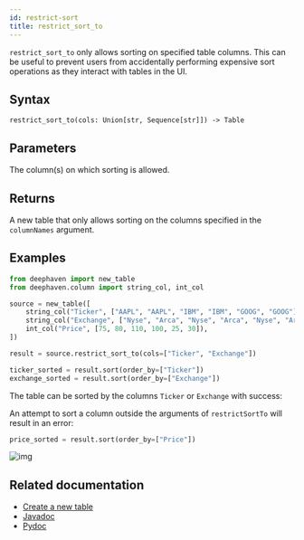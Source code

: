 ```yaml
---
id: restrict-sort
title: restrict_sort_to
---
```


`restrict_sort_to` only allows sorting on specified table columns. This can be useful to prevent users from accidentally performing expensive sort operations as they interact with tables in the UI.

## Syntax

```
restrict_sort_to(cols: Union[str, Sequence[str]]) -> Table
```

## Parameters

<ParamTable>
<Param name="cols" type="Union[str, Sequence[str]]">

The column(s) on which sorting is allowed.

</Param>
</ParamTable>

## Returns

A new table that only allows sorting on the columns specified in the `columnNames` argument.

## Examples

```python test-set=1 order=result,ticker_sorted,exchange_sorted
from deephaven import new_table
from deephaven.column import string_col, int_col

source = new_table([
    string_col("Ticker", ["AAPL", "AAPL", "IBM", "IBM", "GOOG", "GOOG"]),
    string_col("Exchange", ["Nyse", "Arca", "Nyse", "Arca", "Nyse", "Arca"]),
    int_col("Price", [75, 80, 110, 100, 25, 30]),
])

result = source.restrict_sort_to(cols=["Ticker", "Exchange"])

ticker_sorted = result.sort(order_by=["Ticker"])
exchange_sorted = result.sort(order_by=["Exchange"])
```

The table can be sorted by the columns `Ticker` or `Exchange` with success:

An attempt to sort a column outside the arguments of `restrictSortTo` will result in an error:

<!-- Skip because this intentionally errors -->

```python test-set=1 order=price_sorted should-fail
price_sorted = result.sort(order_by=["Price"])
```

![img](../../../assets/reference/sorts/restrict_sort2.png)

<!-- TODO: issue 594 - error fix; update image https://github.com/deephaven/deephaven-core/issues/594 -->

## Related documentation

- [Create a new table](../../../how-to-guides/new-table.md)
- [Javadoc](<https://deephaven.io/core/javadoc/io/deephaven/engine/table/Table.html#restrictSortTo(java.lang.String...)>)
- [Pydoc](https://deephaven.io/core/pydoc/code/deephaven.table.html?highlight=sort#deephaven.table.Table.restrict_sort_to)
